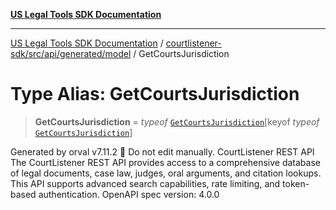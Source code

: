 [**US Legal Tools SDK Documentation**](../../../../../../README.md)

***

[US Legal Tools SDK Documentation](../../../../../../README.md) / [courtlistener-sdk/src/api/generated/model](../README.md) / GetCourtsJurisdiction

# Type Alias: GetCourtsJurisdiction

> **GetCourtsJurisdiction** = *typeof* [`GetCourtsJurisdiction`](../variables/GetCourtsJurisdiction.md)\[keyof *typeof* [`GetCourtsJurisdiction`](../variables/GetCourtsJurisdiction.md)\]

Generated by orval v7.11.2 🍺
Do not edit manually.
CourtListener REST API
The CourtListener REST API provides access to a comprehensive database of legal documents, case law, judges, oral arguments, and citation lookups. This API supports advanced search capabilities, rate limiting, and token-based authentication.
OpenAPI spec version: 4.0.0
